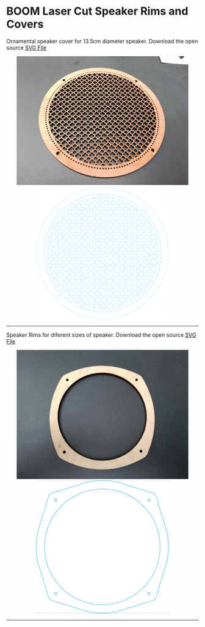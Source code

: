 # BOOM Laser Cut Speaker Rims and Covers

Ornamental speaker cover for 13.5cm diameter speaker.
Download the open source [SVG File](https://github.com/BoomCorp/BOOM-Laser-Cut-Speaker-Cover/raw/master/svgs/BOOM%20Speaker%20Cover%201.svg.zip)

<p align="center">
  <img src="pics/BOOM Speaker Cover 1.jpg" width="450"/>
  <img src="pics/BOOM Speaker Cover 1 svg preview.png" width="350"/>
</p>

---

Speaker Rims for diferent sizes of speaker.
Download the open source [SVG File](https://github.com/BoomCorp/BOOM-Laser-Cut-Speaker-Rims/raw/master/svgs/BOOM%20Speaker%20Rim%201.svg.zip)

<p align="center">
  <img src="pics/BOOM Speaker Rim 1.jpg" width="450"/>
  <img src="pics/BOOM Speaker Rim 1 svg preview.png" width="350"/>
</p>


***

